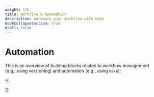 ```yaml
---
weight: 115
title: Workflow & Automation
description: Automate your workflow with make
bookCollapseSection: true
draft: false
---
```


# Automation

This is an overview of building blocks related to workflow management (e.g., using versioning) and automation (e.g., using `make`):

{{<section>}}
